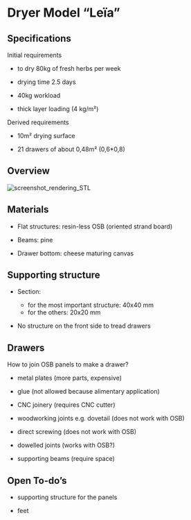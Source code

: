 Dryer Model “Leïa”
==================

Specifications
--------------

Initial requirements

-   to dry 80kg of fresh herbs per week

-   drying time 2.5 days

-   40kg workload

-   thick layer loading (4 kg/m²)

Derived requirements

-   10m² drying surface

-   21 drawers of about 0,48m² (0,6\*0,8)

Overview
--------

![screenshot_rendering_STL](https://github.com/jbon/Drying-open-source-solution/blob/master/02%20-%20Developing/Dryer%20Le%C3%AFa/img/screenshot_rendering_STL.PNG)

Materials
---------

-   Flat structures: resin-less OSB (oriented strand board)

-   Beams: pine

-   Drawer bottom: cheese maturing canvas

Supporting structure
---------

- Section: 
  - for the most important structure: 40x40 mm
  - for the others: 20x20 mm
  
- No structure on the front side to tread drawers

Drawers
-------

How to join OSB panels to make a drawer?

-   metal plates (more parts, expensive)

-   glue (not allowed because alimentary application)

-   CNC joinery (requires CNC cutter)

-   woodworking joints e.g. dovetail (does not work with OSB)

-   direct screwing (does not work with OSB)

-   dowelled joints (works with OSB?)

-   supporting beams (require space)

Open To-do’s
------------

-   supporting structure for the panels

-   feet

